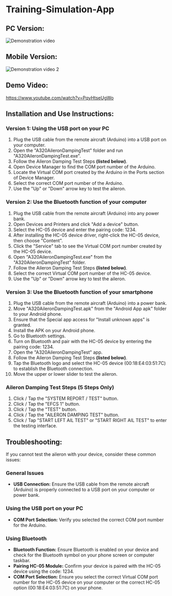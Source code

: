 # Training-Simulation-App

## PC Version:
![Demonstration video](https://github.com/Locus-Wong/Training-Simulation-App/assets/125144955/951fe633-7bbc-4006-b2bd-1c88ad2da22f)

## Mobile Version:
![Demonstration video 2](https://github.com/Locus-Wong/Training-Simulation-App/assets/125144955/6536e28a-4741-4b8a-a51d-b439e468d9c3)

## Demo Video:
https://www.youtube.com/watch?v=PqyHtseUgWo

## Installation and Use Instructions:
### Version 1: Using the USB port on your PC
1. Plug the USB cable from the remote aircraft (Arduino) into a USB port on your computer.
2. Open the "A320AileronDampingTest" folder and run "A320AileronDampingTest.exe".
3. Follow the Aileron Damping Test Steps **(listed below)**.
4. Open Device Manager to find the COM port number of the Arduino.
5. Locate the Virtual COM port created by the Arduino in the Ports section of Device Manager.
6. Select the correct COM port number of the Arduino.
7. Use the "Up" or "Down" arrow key to test the aileron.

### Version 2: Use the Bluetooth function of your computer
1. Plug the USB cable from the remote aircraft (Arduino) into any power bank.
2. Open Devices and Printers and click "Add a device" button.
3. Select the HC-05 device and enter the pairing code: 1234.
4. After installing the HC-05 device driver, right-click the HC-05 device, then choose "Content".
5. Click the "Service" tab to see the Virtual COM port number created by the HC-05 device.
6. Open "A320AileronDampingTest.exe" from the "A320AileronDampingTest" folder.
7. Follow the Aileron Damping Test Steps **(listed below)**.
8. Select the correct Virtual COM port number of the HC-05 device.
9. Use the "Up" or "Down" arrow key to test the aileron.

### Version 3: Use the Bluetooth function of your smartphone
1. Plug the USB cable from the remote aircraft (Arduino) into a power bank.
2. Move "A320AileronDampingTest.apk" from the "Android App apk" folder to your Android phone.
3. Ensure that the Special app access for "Install unknown apps" is granted.
4. Install the APK on your Android phone.
5. Go to Bluetooth settings.
6. Turn on Bluetooth and pair with the HC-05 device by entering the pairing code: 1234.
7. Open the "A320AileronDampingTest" app.
8. Follow the Aileron Damping Test Steps **(listed below)**.
9. Tap the Bluetooth logo and select the HC-05 device (00:18:E4:03:51:7C) to establish the Bluetooth connection.
10. Move the upper or lower slider to test the aileron.

### Aileron Damping Test Steps (5 Steps Only)
1. Click / Tap the "SYSTEM REPORT / TEST" button.
2. Click / Tap the "EFCS 1" button.
3. Click / Tap the "TEST" button.
4. Click / Tap the "AILERON DAMPING TEST" button.
5. Click / Tap "START LEFT AIL TEST" or "START RIGHT AIL TEST" to enter the testing interface.

## Troubleshooting:
If you cannot test the aileron with your device, consider these common issues:
### General Issues
- **USB Connection:** Ensure the USB cable from the remote aircraft (Arduino) is properly connected to a USB port on your computer or power bank.
### Using the USB port on your PC
- **COM Port Selection:** Verify you selected the correct COM port number for the Arduino.
### Using Bluetooth
- **Bluetooth Function:** Ensure Bluetooth is enabled on your device and check for the Bluetooth symbol on your phone screen or computer taskbar.
- **Pairing HC-05 Module:** Confirm your device is paired with the HC-05 device using the code: 1234.
- **COM Port Selection:** Ensure you select the correct Virtual COM port number for the HC-05 device on your computer or the correct HC-05 option (00:18:E4:03:51:7C) on your phone.
